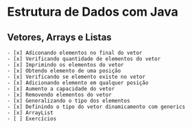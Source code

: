 # Estrutura de Dados com Java

## Vetores, Arrays e Listas
    - [x] Adiconando elementos no final do vetor
    - [x] Verificando quantidade de elementos do vetor
    - [x] Imprimindo os elementos do vetor
    - [x] Obtendo elemento de uma posição
    - [x] Verificando se elemento existe no vetor
    - [x] Adicionando elemento em qualquer posição
    - [x] Aumento a capacidade do vetor
    - [x] Removendo elementos do vetor  
    - [x] Generalizando o tipo dos elementos
    - [x] Definindo o tipo do vetor dinamicamento com generics
    - [x] ArrayList
    - [ ] Exercícios